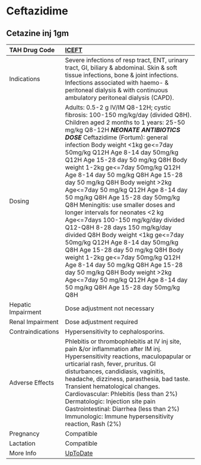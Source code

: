 # Ceftazidime

## Cetazine inj 1gm

| TAH Drug Code      | [ICEFT](https://www.tahsda.org.tw/drugs/hissearch.php?drug_code=ICEFT)                                                                                                                                                                                                                                                                                                                                                                                                                                                                                                                                                                                                                                                                                                                                                                                                                                                                                         |
|:-------------------|:---------------------------------------------------------------------------------------------------------------------------------------------------------------------------------------------------------------------------------------------------------------------------------------------------------------------------------------------------------------------------------------------------------------------------------------------------------------------------------------------------------------------------------------------------------------------------------------------------------------------------------------------------------------------------------------------------------------------------------------------------------------------------------------------------------------------------------------------------------------------------------------------------------------------------------------------------------------|
| Indications        | Severe infections of resp tract, ENT, urinary tract, GI, biliary & abdominal. Skin & soft tissue infections, bone & joint infections. Infections associated with haemo- & peritoneal dialysis & with continuous ambulatory peritoneal dialysis (CAPD).                                                                                                                                                                                                                                                                                                                                                                                                                                                                                                                                                                                                                                                                                                         |
| Dosing             | Adults: 0.5-2 g IV/IM Q8-12H; cystic fibrosis: 100-150 mg/kg/day (divided Q8H). Children aged 2 months to 1 years: 25-50 mg/kg Q8-12H *****NEONATE ANTIBIOTICS DOSE***** Ceftazidime (Fortum): general infection Body weight <1kg ge<=7day 50mg/kg Q12H  Age 8-14 day 50mg/kg Q12H  Age 15-28 day 50 mg/kg Q8H Body weight 1-2kg ge<=7day 50mg/kg Q12H  Age 8-14 day 50 mg/kg Q8H  Age 15-28 day 50 mg/kg Q8H Body weight >2kg Age<=7day 50 mg/kg Q12H  Age 8-14 day 50 mg/kg Q8H  Age 15-28 day 50mg/kg Q8H Meningitis: use smaller doses and longer intervals for neonates <2 kg Age<=7days 100-150 mg/kg/day divided Q12-Q8H 8-28 days 150 mg/kg/day divided Q8H Body weight <1kg ge<=7day 50mg/kg Q12H  Age 8-14 day 50mg/kg Q8H  Age 15-28 day 50 mg/kg Q8H Body weight 1-2kg ge<=7day 50mg/kg Q12H  Age 8-14 day 50 mg/kg Q8H  Age 15-28 day 50 mg/kg Q8H Body weight >2kg Age<=7day 50 mg/kg Q12H  Age 8-14 day 50 mg/kg Q8H  Age 15-28 day 50mg/kg Q8H |
| Hepatic Impairment | Dose adjustment not necessary                                                                                                                                                                                                                                                                                                                                                                                                                                                                                                                                                                                                                                                                                                                                                                                                                                                                                                                                  |
| Renal Impairment   | Dose adjustment required                                                                                                                                                                                                                                                                                                                                                                                                                                                                                                                                                                                                                                                                                                                                                                                                                                                                                                                                       |
| Contraindications  | Hypersensitivity to cephalosporins.                                                                                                                                                                                                                                                                                                                                                                                                                                                                                                                                                                                                                                                                                                                                                                                                                                                                                                                            |
| Adverse Effects    | Phlebitis or thrombophlebitis at IV inj site, pain &/or inflammation after IM inj. Hypersensitivity reactions, maculopapular or urticarial rash, fever, pruritus. GI disturbances, candidiasis, vaginitis, headache, dizziness, parasthesia, bad taste. Transient hematological changes. Cardiovascular: Phlebitis (less than 2%) Dermatologic: Injection site pain Gastrointestinal: Diarrhea (less than 2%) Immunologic: Immune hypersensitivity reaction, Rash (2%)                                                                                                                                                                                                                                                                                                                                                                                                                                                                                         |
| Pregnancy          | Compatible                                                                                                                                                                                                                                                                                                                                                                                                                                                                                                                                                                                                                                                                                                                                                                                                                                                                                                                                                     |
| Lactation          | Compatible                                                                                                                                                                                                                                                                                                                                                                                                                                                                                                                                                                                                                                                                                                                                                                                                                                                                                                                                                     |
| More Info          | [UpToDate](https://www.uptodate.com/contents/ceftazidime-drug-information)                                                                                                                                                                                                                                                                                                                                                                                                                                                                                                                                                                                                                                                                                                                                                                                                                                                                                     |

